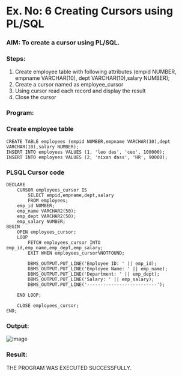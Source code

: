 # Ex. No: 6 Creating Cursors using PL/SQL

### AIM: To create a cursor using PL/SQL.

### Steps:
1. Create employee table with following attributes (empid NUMBER, empname VARCHAR(10), dept VARCHAR(10),salary NUMBER);
2. Create a cursor named as employee_cursor
3. Using cursor read each record and display the result
4. Close the cursor

### Program:
### Create employee table
```
CREATE TABLE employees (empid NUMBER,empname VARCHAR(10),dept VARCHAR(10),salary NUMBER);
INSERT INTO employees VALUES (1, 'leo das', 'ceo', 100000);
INSERT INTO employees VALUES (2, 'nixan dass', 'HR', 90000);

```
### PLSQL Cursor code
```
DECLARE
	CURSOR employees_cursor IS
		SELECT empid,empname,dept,salary
		FROM employees;
	emp_id NUMBER;
	emp_name VARCHAR2(50);
	emp_dept VARCHAR2(50);
	emp_salary NUMBER;
BEGIN
	OPEN employees_cursor;
	LOOP
		FETCH employees_cursor INTO emp_id,emp_name,emp_dept,emp_salary;
		EXIT WHEN employees_cursor%NOTFOUND;
		
		DBMS_OUTPUT.PUT_LINE('Employee ID: ' || emp_id);
		DBMS_OUTPUT.PUT_LINE('Employee Name: ' || emp_name);
		DBMS_OUTPUT.PUT_LINE('Department: ' || emp_dept);
		DBMS_OUTPUT.PUT_LINE('Salary: ' || emp_salary);
		DBMS_OUTPUT.PUT_LINE('--------------------------');
	
	END LOOP;
	
	CLOSE employees_cursor;
END;

```

### Output:

![image](https://github.com/NIXANDASS/Ex-no-6-Creating-Cursors-using-PL-SQL/assets/118781418/7c2f0123-ff56-4474-b75e-e102b0963e96)


### Result:
THE PROGRAM WAS EXECUTED SUCCESSFULLY.
